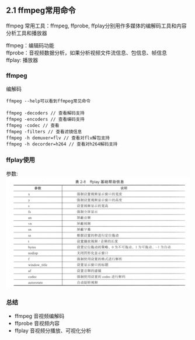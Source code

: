 <!--
 * @Author: xiuquanxu
 * @Company: kaochong
 * @Date: 2021-03-31 00:33:58
 * @LastEditors: xiuquanxu
 * @LastEditTime: 2021-05-11 20:04:57
-->
## 2.1 ffmpeg常用命令  
ffmpeg 常用工具：ffmpeg, ffprobe, ffplay分别用作多媒体的编解码工具和内容分析工具和播放器

ffmpeg：编辑码功能  
ffprobe：音视频数据分析，如果分析视频文件流信息、包信息、帧信息  
ffplay: 播放器  

### ffmpeg  
编解码  
```
ffmpeg --help可以看到ffmpeg常见命令  

ffmpeg -decoders // 查看解码支持
ffmpeg -encoders // 查看编码支持
ffmpeg -codec // 查看
ffmpeg -filters // 查看滤镜信息
ffmpeg -h demuxer=flv // 查看对flv解包支持
ffmpeg -h decorder=h264 // 查看对h264解码支持
```

### ffplay使用  
参数:  
<img src="../../img/1.jpg"/>


### 总结  
- ffmpeg 音视频编解码
- ffprobe 音视频内容
- ffplay 音视频分播放、可视化分析
